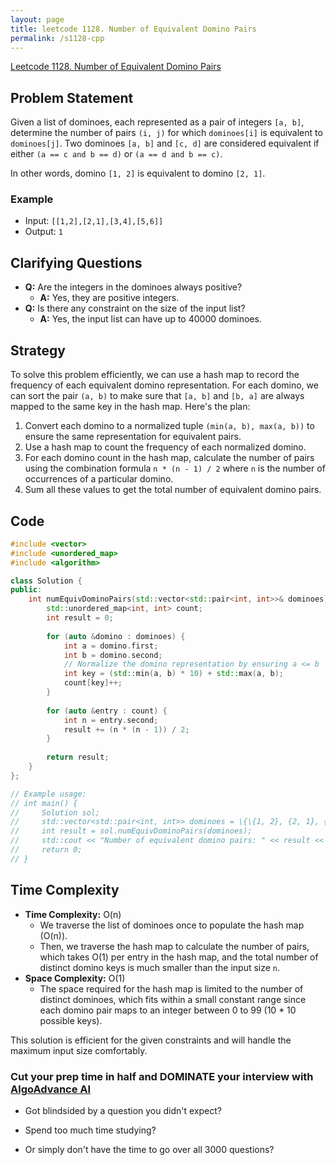 ```yaml
---
layout: page
title: leetcode 1128. Number of Equivalent Domino Pairs
permalink: /s1128-cpp
---
```

[Leetcode 1128. Number of Equivalent Domino Pairs](https://algoadvance.github.io/algoadvance/l1128)
## Problem Statement
Given a list of dominoes, each represented as a pair of integers `[a, b]`, determine the number of pairs `(i, j)` for which `dominoes[i]` is equivalent to `dominoes[j]`. Two dominoes `[a, b]` and `[c, d]` are considered equivalent if either `(a == c and b == d)` or `(a == d and b == c)`.

In other words, domino `[1, 2]` is equivalent to domino `[2, 1]`.

### Example
- Input: `[[1,2],[2,1],[3,4],[5,6]]`
- Output: `1`

## Clarifying Questions
- **Q:** Are the integers in the dominoes always positive?
  - **A:** Yes, they are positive integers.
- **Q:** Is there any constraint on the size of the input list?
  - **A:** Yes, the input list can have up to 40000 dominoes.

## Strategy
To solve this problem efficiently, we can use a hash map to record the frequency of each equivalent domino representation. For each domino, we can sort the pair `(a, b)` to make sure that `[a, b]` and `[b, a]` are always mapped to the same key in the hash map. Here's the plan:

1. Convert each domino to a normalized tuple `(min(a, b), max(a, b))` to ensure the same representation for equivalent pairs.
2. Use a hash map to count the frequency of each normalized domino.
3. For each domino count in the hash map, calculate the number of pairs using the combination formula `n * (n - 1) / 2` where `n` is the number of occurrences of a particular domino.
4. Sum all these values to get the total number of equivalent domino pairs.

## Code
```cpp
#include <vector>
#include <unordered_map>
#include <algorithm>

class Solution {
public:
    int numEquivDominoPairs(std::vector<std::pair<int, int>>& dominoes) {
        std::unordered_map<int, int> count;
        int result = 0;
        
        for (auto &domino : dominoes) {
            int a = domino.first;
            int b = domino.second;
            // Normalize the domino representation by ensuring a <= b
            int key = (std::min(a, b) * 10) + std::max(a, b);
            count[key]++;
        }
        
        for (auto &entry : count) {
            int n = entry.second;
            result += (n * (n - 1)) / 2;
        }
        
        return result;
    }
};

// Example usage:
// int main() {
//     Solution sol;
//     std::vector<std::pair<int, int>> dominoes = \{\{1, 2}, {2, 1}, {3, 4}, {5, 6}};
//     int result = sol.numEquivDominoPairs(dominoes);
//     std::cout << "Number of equivalent domino pairs: " << result << std::endl; // Output: 1
//     return 0;
// }
```

## Time Complexity
- **Time Complexity:** O(n)
  - We traverse the list of dominoes once to populate the hash map (O(n)).
  - Then, we traverse the hash map to calculate the number of pairs, which takes O(1) per entry in the hash map, and the total number of distinct domino keys is much smaller than the input size `n`. 
- **Space Complexity:** O(1)
  - The space required for the hash map is limited to the number of distinct dominoes, which fits within a small constant range since each domino pair maps to an integer between 0 to 99 (10 * 10 possible keys).

This solution is efficient for the given constraints and will handle the maximum input size comfortably.


### Cut your prep time in half and DOMINATE your interview with [AlgoAdvance AI](https://algoAdvance.com)

- Got blindsided by a question you didn't expect?

- Spend too much time studying?

- Or simply don't have the time to go over all 3000 questions?

